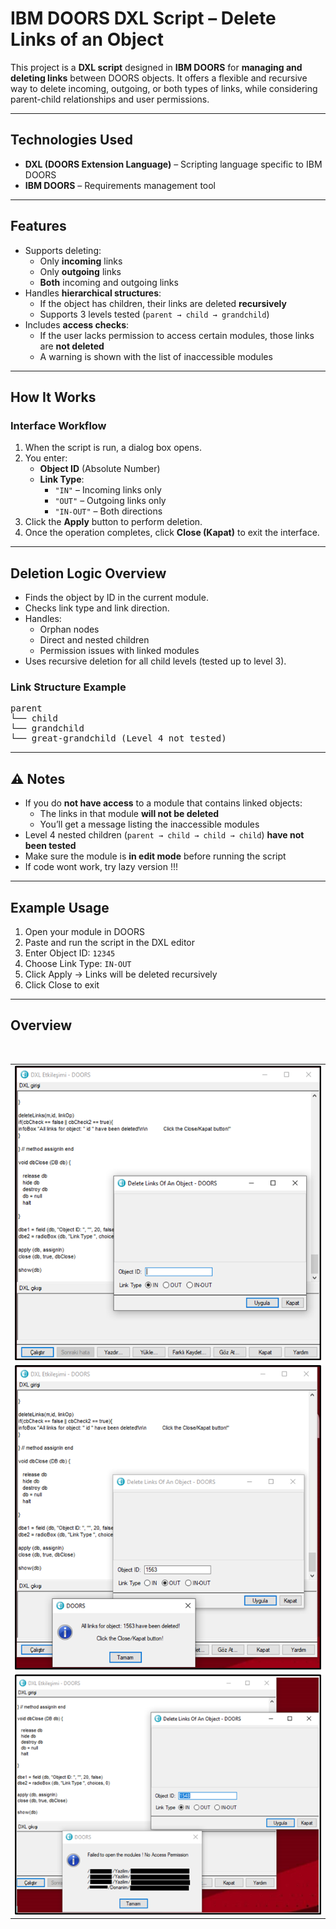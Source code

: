 # IBM DOORS DXL Script – Delete Links of an Object

This project is a **DXL script** designed in **IBM DOORS** for **managing and deleting links** between DOORS objects. It offers a flexible and recursive way to delete incoming, outgoing, or both types of links, while considering parent-child relationships and user permissions.

---

## Technologies Used

- **DXL (DOORS Extension Language)** – Scripting language specific to IBM DOORS
- **IBM DOORS** – Requirements management tool

---

## Features

- Supports deleting:
  - Only **incoming** links
  - Only **outgoing** links
  - **Both** incoming and outgoing links
- Handles **hierarchical structures**:
  - If the object has children, their links are deleted **recursively**
  - Supports 3 levels tested (`parent → child → grandchild`)
- Includes **access checks**:
  - If the user lacks permission to access certain modules, those links are **not deleted**
  - A warning is shown with the list of inaccessible modules

---

## How It Works

### Interface Workflow

1. When the script is run, a dialog box opens.
2. You enter:
   - **Object ID** (Absolute Number)
   - **Link Type**:
     - `"IN"` – Incoming links only
     - `"OUT"` – Outgoing links only
     - `"IN-OUT"` – Both directions
3. Click the **Apply** button to perform deletion.
4. Once the operation completes, click **Close (Kapat)** to exit the interface.

---

## Deletion Logic Overview

- Finds the object by ID in the current module.
- Checks link type and link direction.
- Handles:
  - Orphan nodes
  - Direct and nested children
  - Permission issues with linked modules
- Uses recursive deletion for all child levels (tested up to level 3).

### Link Structure Example
<pre>
parent
└── child
└── grandchild
└── great-grandchild (Level 4 not tested)
</pre>

---

## ⚠️ Notes

- If you do **not have access** to a module that contains linked objects:
  - The links in that module **will not be deleted**
  - You’ll get a message listing the inaccessible modules
- Level 4 nested children (`parent → child → child → child`) **have not been tested**
- Make sure the module is **in edit mode** before running the script
- If code wont work, try lazy version !!!

---

## Example Usage

1. Open your module in DOORS
2. Paste and run the script in the DXL editor
3. Enter Object ID: `12345`
4. Choose Link Type: `IN-OUT`
5. Click Apply → Links will be deleted recursively
6. Click Close to exit

---

## Overview
<br>
<table>
  <tr>
     <td><img src="screenshots/1.png" width="500"></td>
  </tr>
  <tr>
      <td><img src="screenshots/2.png" width="500"></td>
  </tr>
  <tr>
    <td><img src="screenshots/3.png" width="500"></td>
  </tr>
</table>  




